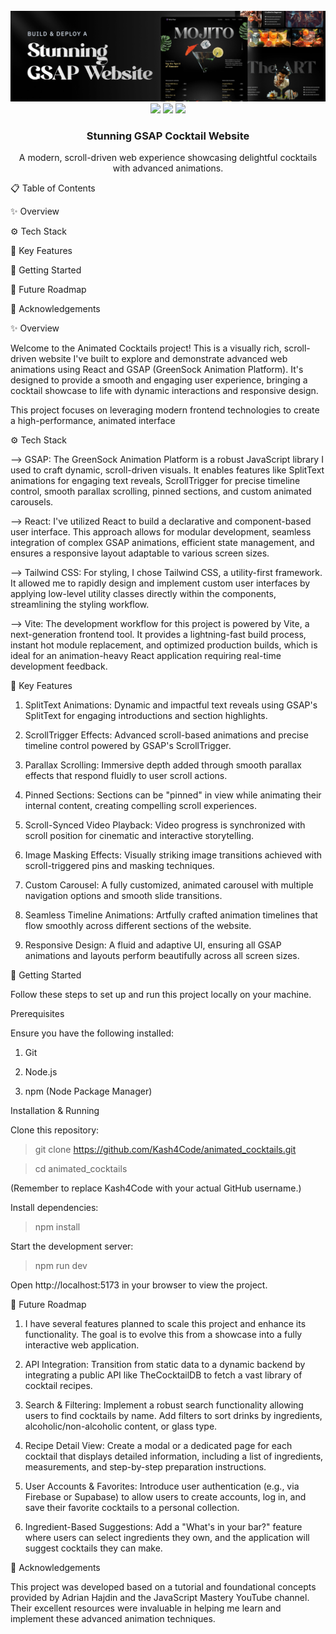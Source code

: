 <div align="center">
<br />
<a href="https://www.youtube.com/watch?v=AW1yfBKRMKc" target="_blank">
<img src="public/readme/hero.png" alt="Project Banner">
</a>
<br />

<div>
<img src="[https://img-shields.io/badge/-React-blue?style=for-the-badge&logo=react&logoColor=white](https://img-shields.io/badge/-React-blue?style=for-the-badge&logo=react&logoColor=white)" />
<img src="[https://img-shields.io/badge/-GSAP-88CE02?style=for-the-badge&logo=greensock&logoColor=white](https://img-shields.io/badge/-GSAP-88CE02?style=for-the-badge&logo=greensock&logoColor=white)" />
<img src="[https://img-shields.io/badge/-Tailwind_CSS-38B2AC?style=for-the-badge&logo=tailwind-css&logoColor=white](https://img-shields.io/badge/-Tailwind_CSS-38B2AC?style=for-the-badge&logo=tailwind-css&logoColor=white)" />
</div>

<h3 align="center">Stunning GSAP Cocktail Website</h3>

<p align="center">
A modern, scroll-driven web experience showcasing delightful cocktails with advanced animations.
</p>
</div>

📋 Table of Contents

✨ Overview

⚙️ Tech Stack

🚀 Key Features

🤸 Getting Started

🔮 Future Roadmap

🙏 Acknowledgements

<a name="overview">✨ Overview</a>

Welcome to the Animated Cocktails project! This is a visually rich, scroll-driven website I've built to explore and demonstrate advanced web animations using React and GSAP (GreenSock Animation Platform). It's designed to provide a smooth and engaging user experience, bringing a cocktail showcase to life with dynamic interactions and responsive design.

This project focuses on leveraging modern frontend technologies to create a high-performance, animated interface


<a name="tech-stack">⚙️ Tech Stack</a>

--> GSAP: The GreenSock Animation Platform is a robust JavaScript library I used to craft dynamic, scroll-driven visuals. It enables features like SplitText animations for engaging text reveals, ScrollTrigger for precise timeline control, smooth parallax scrolling, pinned sections, and custom animated carousels.

--> React: I've utilized React to build a declarative and component-based user interface. This approach allows for modular development, seamless integration of complex GSAP animations, efficient state management, and ensures a responsive layout adaptable to various screen sizes.

--> Tailwind CSS: For styling, I chose Tailwind CSS, a utility-first framework. It allowed me to rapidly design and implement custom user interfaces by applying low-level utility classes directly within the components, streamlining the styling workflow.

--> Vite: The development workflow for this project is powered by Vite, a next-generation frontend tool. It provides a lightning-fast build process, instant hot module replacement, and optimized production builds, which is ideal for an animation-heavy React application requiring real-time development feedback.


<a name="key-features">🚀 Key Features</a>

1. SplitText Animations: Dynamic and impactful text reveals using GSAP's SplitText for engaging introductions and section highlights.

2. ScrollTrigger Effects: Advanced scroll-based animations and precise timeline control powered by GSAP's ScrollTrigger.

3. Parallax Scrolling: Immersive depth added through smooth parallax effects that respond fluidly to user scroll actions.

4. Pinned Sections: Sections can be "pinned" in view while animating their internal content, creating compelling scroll experiences.

5. Scroll-Synced Video Playback: Video progress is synchronized with scroll position for cinematic and interactive storytelling.

6. Image Masking Effects: Visually striking image transitions achieved with scroll-triggered pins and masking techniques.

7. Custom Carousel: A fully customized, animated carousel with multiple navigation options and smooth slide transitions.

8. Seamless Timeline Animations: Artfully crafted animation timelines that flow smoothly across different sections of the website.

9. Responsive Design: A fluid and adaptive UI, ensuring all GSAP animations and layouts perform beautifully across all screen sizes.

<a name="getting-started">🤸 Getting Started</a>

Follow these steps to set up and run this project locally on your machine.

Prerequisites

Ensure you have the following installed:

1. Git

2. Node.js

3. npm (Node Package Manager)

Installation & Running

Clone this repository:
> git clone https://github.com/Kash4Code/animated_cocktails.git

> cd animated_cocktails

(Remember to replace Kash4Code with your actual GitHub username.)

Install dependencies:

> npm install

Start the development server:

> npm run dev

Open http://localhost:5173 in your browser to view the project.


<a name="future-roadmap">🔮 Future Roadmap</a>

1. I have several features planned to scale this project and enhance its functionality. The goal is to evolve this from a showcase into a fully interactive web application.

2. API Integration: Transition from static data to a dynamic backend by integrating a public API like TheCocktailDB to fetch a vast library of cocktail recipes.

3. Search & Filtering: Implement a robust search functionality allowing users to find cocktails by name. Add filters to sort drinks by ingredients, alcoholic/non-alcoholic content, or glass type.

4. Recipe Detail View: Create a modal or a dedicated page for each cocktail that displays detailed information, including a list of ingredients, measurements, and step-by-step preparation instructions.

5. User Accounts & Favorites: Introduce user authentication (e.g., via Firebase or Supabase) to allow users to create accounts, log in, and save their favorite cocktails to a personal collection.

6. Ingredient-Based Suggestions: Add a "What's in your bar?" feature where users can select ingredients they own, and the application will suggest cocktails they can make.

<a name="acknowledgements">🙏 Acknowledgements</a>
                                               
This project was developed based on a tutorial and foundational concepts provided by Adrian Hajdin and the JavaScript Mastery YouTube channel. Their excellent resources were invaluable in helping me learn and implement these advanced animation techniques.







